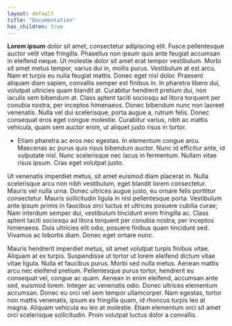 ```yaml
---
layout: default
title: "Documentation"
has_children: true
---
```


 **Lorem ipsum** dolor sit amet, consectetur adipiscing elit. Fusce pellentesque auctor velit vitae fringilla. Phasellus non ipsum quis ante feugiat accumsan in eleifend neque. Ut molestie dolor sit amet erat tempor vestibulum. Morbi sit amet metus tempor, varius dui in, mollis purus. Vestibulum at est arcu. Nam et turpis eu nulla feugiat mattis. Donec eget nisl dolor. Praesent aliquam diam sapien, convallis semper est finibus in. In pharetra libero dui, volutpat ultricies quam blandit at. Curabitur hendrerit pretium dui, non iaculis sem bibendum at. Class aptent taciti sociosqu ad litora torquent per conubia nostra, per inceptos himenaeos. Donec bibendum nunc non laoreet venenatis. Nulla vel dui scelerisque, porta augue a, rutrum felis. Donec consequat eros eget congue molestie. Curabitur varius, nibh ac mattis vehicula, quam sem auctor enim, ut aliquet justo risus in tortor.

* Etiam pharetra ac eros nec egestas. In elementum congue arcu. Maecenas ac purus quis risus bibendum auctor. Nunc id efficitur ante, id vulputate nisl. Nunc scelerisque nec lacus in fermentum. Nullam vitae risus ipsum. Cras eget volutpat justo.

Ut venenatis imperdiet metus, sit amet euismod diam placerat in. Nulla scelerisque arcu non nibh vestibulum, eget blandit lorem consectetur. Mauris vel nulla urna. Donec ultrices augue justo, eu ornare felis porttitor consectetur. Mauris sollicitudin ligula in nisl pellentesque porta. Vestibulum ante ipsum primis in faucibus orci luctus et ultrices posuere cubilia curae; Nam interdum semper dui, vestibulum tincidunt enim fringilla ac. Class aptent taciti sociosqu ad litora torquent per conubia nostra, per inceptos himenaeos. Duis ultricies elit odio, posuere finibus quam tincidunt sed. Vivamus ac lobortis diam. Donec eget ornare nunc.

Mauris hendrerit imperdiet metus, sit amet volutpat turpis finibus vitae. Aliquam at ex turpis. Suspendisse ut tortor ut lorem eleifend dictum vitae vitae ligula. Nulla et faucibus purus. Morbi sed nulla metus. Aenean mattis arcu nec eleifend pretium. Pellentesque purus tortor, hendrerit eu consequat vel, congue ac quam. Aenean in enim eleifend, accumsan ante sed, euismod lorem. Integer ac venenatis odio. Donec ultrices elementum accumsan. Donec eu orci vel sem tempor ullamcorper. Nam egestas, tortor non mattis venenatis, ipsum ex fringilla quam, id rhoncus turpis leo at magna. Aliquam vehicula eu leo at molestie. Etiam elementum orci sit amet orci scelerisque sollicitudin. Proin volutpat luctus dolor a convallis. 